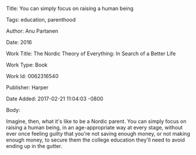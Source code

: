 Title:  You can simply focus on raising a human being

Tags:   education, parenthood

Author: Anu Partanen

Date:   2016

Work Title: The Nordic Theory of Everything: In Search of a Better Life

Work Type: Book

Work Id: 0062316540

Publisher: Harper

Date Added: 2017-02-21 11:04:03 -0800

Body: 

Imagine, then, what it's like to be a Nordic parent. You can simply focus on raising a human being, in an age-appropriate way at every stage, without ever once feeling guilty that you're not saving enough money, or not making enough money, to secure them the college education they'll need to avoid ending up in the gutter. 

